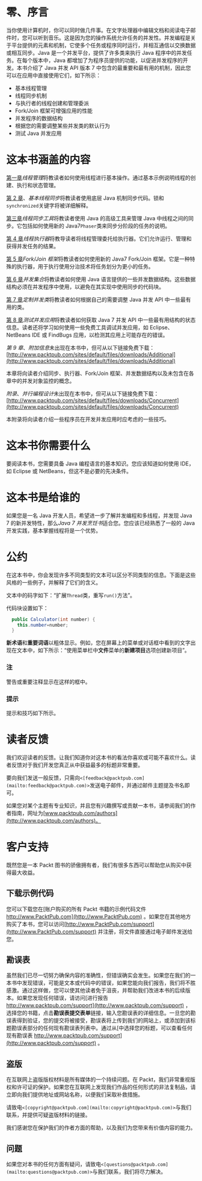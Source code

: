 # 零、序言

当你使用计算机时，你可以同时做几件事。在文字处理器中编辑文档和阅读电子邮件时，您可以听到音乐。这是因为您的操作系统允许任务的并发性。并发编程是关于平台提供的元素和机制，它使多个任务或程序同时运行，并相互通信以交换数据或相互同步。Java 是一个并发平台，提供了许多类来执行 Java 程序中的并发任务。在每个版本中，Java 都增加了为程序员提供的功能，以促进并发程序的开发。本书介绍了 Java 并发 API 版本 7 中包含的最重要和最有用的机制，因此您可以在应用中直接使用它们，如下所示：

*   基本线程管理
*   线程同步机制
*   与执行者的线程创建和管理委派
*   Fork/Join 框架可增强应用的性能
*   并发程序的数据结构
*   根据您的需要调整某些并发类的默认行为
*   测试 Java 并发应用

# 这本书涵盖的内容

[第一章](1.html "Chapter 1. Thread Management")*线程管理*将教读者如何使用线程进行基本操作。通过基本示例说明线程的创建、执行和状态管理。

[第 2 章](2.html "Chapter 2. Basic Thread Synchronization")、*基本线程同步*将教读者使用底层 Java 机制同步代码。锁和`synchronized`关键字将被详细解释。

[第三章](3.html "Chapter 3. Thread Synchronization Utilities")*线程同步工具*将教读者使用 Java 的高级工具来管理 Java 中线程之间的同步。它包括如何使用新的 Java7`Phaser`类来同步分阶段的任务的说明。

[第 4 章](4.html "Chapter 4. Thread Executors")*线程执行器*将教导读者将线程管理委托给执行器。它们允许运行、管理和获得并发任务的结果。

[第 5 章](5.html "Chapter 5. Fork/Join Framework")*Fork/Join 框架*将教读者如何使用新的 Java7 Fork/Join 框架。它是一种特殊的执行器，用于执行使用分治技术将任务划分为更小的任务。

[第 6 章](6.html "Chapter 6. Concurrent Collections")*并发集合*将教读者如何使用 Java 语言提供的一些并发数据结构。这些数据结构必须在并发程序中使用，以避免在其实现中使用同步的代码块。

[第 7 章](7.html "Chapter 7. Customizing Concurrency Classes")*定制并发类*将教读者如何根据自己的需要调整 Java 并发 API 中一些最有用的类。

[第 8 章](8.html "Chapter 8. Testing Concurrent Applications")*测试并发应用*将教读者如何获取 Java 7 并发 API 中一些最有用结构的状态信息。读者还将学习如何使用一些免费工具调试并发应用，如 Eclipse、NetBeans IDE 或 FindBugs 应用，以检测其应用上可能存在的错误。

*第 9 章*、*附加信息*未出现在本书中，但可从以下链接免费下载：[http://www.packtpub.com/sites/default/files/downloads/Additional](http://www.packtpub.com/sites/default/files/downloads/Additional)

本章将向读者介绍同步、执行器、Fork/Join 框架、并发数据结构以及未包含在各章中的并发对象监控的概念。

*附录*、*并行编程设计*未出现在本书中，但可从以下链接免费下载：[http://www.packtpub.com/sites/default/files/downloads/Concurrent](http://www.packtpub.com/sites/default/files/downloads/Concurrent)

本附录将向读者介绍一些程序员在开发并发应用时应考虑的一些技巧。

# 这本书你需要什么

要阅读本书，您需要具备 Java 编程语言的基本知识。您应该知道如何使用 IDE，如 Eclipse 或 NetBeans，但这不是必要的先决条件。

# 这本书是给谁的

如果您是一名 Java 开发人员，希望进一步了解并发编程和多线程，并发现 Java 7 的新并发特性，那么*Java 7 并发烹饪书*适合您。您应该已经熟悉了一般的 Java 开发实践，基本掌握线程将是一个优势。

# 公约

在这本书中，你会发现许多不同类型的文本可以区分不同类型的信息。下面是这些风格的一些例子，并解释了它们的含义。

文本中的码字如下：“扩展`Thread`类，重写`run()`方法”。

代码块设置如下：

```java
  public Calculator(int number) {
    this.number=number;
  }
```

**新术语**和**重要词语**以粗体显示。例如，您在屏幕上的菜单或对话框中看到的文字出现在文本中，如下所示：“使用菜单栏中**文件**菜单的**新建项目**选项创建新项目”。

### 注

警告或重要注释显示在这样的框中。

### 提示

提示和技巧如下所示。

# 读者反馈

我们欢迎读者的反馈。让我们知道你对这本书的看法你喜欢或可能不喜欢什么。读者反馈对于我们开发您真正从中获益最多的标题非常重要。

要向我们发送一般反馈，只需向`<[feedback@packtpub.com](mailto:feedback@packtpub.com)>`发送电子邮件，并通过邮件主题提及书名即可。

如果您对某个主题有专业知识，并且您有兴趣撰写或贡献一本书，请参阅我们的作者指南，网址为[www.packtpub.com/authors](http://www.packtpub.com/authors)。

# 客户支持

既然您是一本 Packt 图书的骄傲拥有者，我们有很多东西可以帮助您从购买中获得最大收益。

## 下载示例代码

您可以下载您在[账户购买的所有 Packt 书籍的示例代码文件 http://www.PacktPub.com](http://www.PacktPub.com) 。如果您在其他地方购买了本书，您可以访问[http://www.PacktPub.com/support](http://www.PacktPub.com/support) 并注册，将文件直接通过电子邮件发送给您。

## 勘误表

虽然我们已尽一切努力确保内容的准确性，但错误确实会发生。如果您在我们的一本书中发现错误，可能是文本或代码中的错误，如果您能向我们报告，我们将不胜感激。通过这样做，您可以使其他读者免于沮丧，并帮助我们改进本书的后续版本。如果您发现任何错误，请访问[进行报告 http://www.packtpub.com/support](http://www.packtpub.com/support) ，选择您的书籍，点击**勘误表****提交****表单**链接，输入您勘误表的详细信息。一旦您的勘误表得到验证，您的提交将被接受，勘误表将上传到我们的网站上，或添加到该标题勘误表部分的任何现有勘误表列表中。通过从[中选择您的标题，可以查看任何现有勘误表 http://www.packtpub.com/support](http://www.packtpub.com/support) 。

## 盗版

在互联网上盗版版权材料是所有媒体的一个持续问题。在 Packt，我们非常重视版权和许可证的保护。如果您在互联网上发现我们作品的任何形式的非法复制品，请立即向我们提供地址或网站名称，以便我们采取补救措施。

请致电`<[copyright@packtpub.com](mailto:copyright@packtpub.com)>`与我们联系，并提供可疑盗版材料的链接。

我们感谢您在保护我们的作者方面的帮助，以及我们为您带来有价值内容的能力。

## 问题

如果您对本书的任何方面有疑问，请致电`<[questions@packtpub.com](mailto:questions@packtpub.com)>`与我们联系，我们将尽力解决。